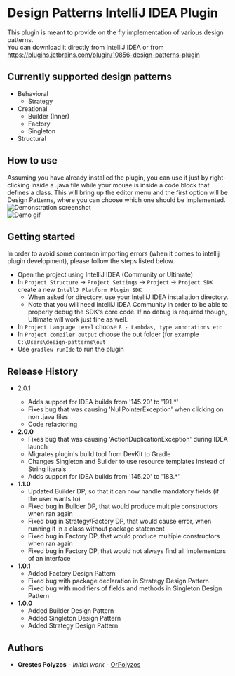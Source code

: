 # Design Patterns IntelliJ IDEA Plugin
This plugin is meant to provide on the fly implementation of various design patterns.
<br/>
You can download it directly from IntelliJ IDEA or from https://plugins.jetbrains.com/plugin/10856-design-patterns-plugin

## Currently supported design patterns
* Behavioral
  * Strategy
* Creational
  * Builder (Inner)
  * Factory
  * Singleton
* Structural

## How to use
Assuming you have already installed the plugin, you can use it just by right-clicking inside a .java file while your mouse is inside a code block that defines a class. This will bring up the editor menu and the first option will be Design Patterns, where you can choose which one should be implemented.<br/>
![Demonstration screenshot](/../screenshots/Demonstration.png?raw=true)<br/>
![Demo gif](/../screenshots/BuilderDemo.gif?raw=true)

## Getting started
In order to avoid some common importing errors (when it comes to intellij plugin development), please follow the steps listed below.<br/>
* Open the project using IntelliJ IDEA (Community or Ultimate)
* In `Project Structure` -> `Project Settings` -> `Project` -> `Project SDK` create a new `IntellJ Platform Plugin SDK`</br>
  * When asked for directory, use your IntelliJ IDEA installation directory.
  * Note that you will need IntelliJ IDEA Community in order to be able to properly debug the SDK's core code. If no debug is required though, Ultimate will work just fine as well.
* In `Project Language Level` choose `8 - Lambdas, type annotations etc` 
* In `Project compiler output` choose the out folder (for example `C:\Users\design-patterns\out`
* Use `gradlew runIde` to run the plugin

## Release History
* <string>2.0.1</strong>
  * Adds support for IDEA builds from '145.20' to '191.*'
  * Fixes bug that was causing 'NullPointerException' when clicking on non .java files
  * Code refactoring
* <strong>2.0.0</strong>
  * Fixes bug that was causing 'ActionDuplicationException' during IDEA launch
  * Migrates plugin's build tool from DevKit to Gradle
  * Changes Singleton and Builder to use resource templates instead of String literals
  * Adds support for IDEA builds from '145.20' to '183.*'
* <strong>1.1.0</strong>
  * Updated Builder DP, so that it can now handle mandatory fields (if the user wants to)
  * Fixed bug in Builder DP, that would produce multiple constructors when ran again
  * Fixed bug in Strategy/Factory DP, that would cause error, when running it in a class without package statement
  * Fixed bug in Factory DP, that would produce multiple constructors when ran again
  * Fixed bug in Factory DP, that would not always find all implementors of an interface
* <strong>1.0.1</strong>
  * Added Factory Design Pattern 
  * Fixed bug with package declaration in Strategy Design Pattern 
  * Fixed bug with modifiers of fields and methods in Singleton Design Pattern
* <strong>1.0.0</strong>
  * Added Builder Design Pattern
  * Added Singleton Design Pattern
  * Added Strategy Design Pattern

## Authors
* **Orestes Polyzos** - *Initial work* - [OrPolyzos](https://github.com/OrPolyzos)